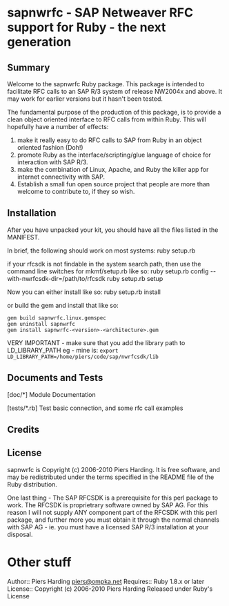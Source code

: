 # sapnwrfc - SAP Netweaver RFC support for Ruby - the next generation

## Summary

Welcome to the sapnwrfc Ruby package.  This package is intended to facilitate RFC calls to an SAP R/3 system of release NW2004x and above.  It may work for earlier versions but it hasn't been tested.

The fundamental purpose of the production of this package, is to provide a clean object oriented interface to RFC calls from within Ruby.  This will hopefully have a number of effects:

1. make it really easy to do RFC calls to SAP from Ruby in an object oriented fashion (Doh!)
2. promote Ruby as the interface/scripting/glue language of choice for interaction with SAP R/3.
3. make the combination of Linux, Apache, and Ruby the killer app for internet connectivity with SAP.
4. Establish a small fun open source project that people are more than welcome to contribute to, if they so wish.

## Installation

After you have unpacked your kit, you should have all the files listed
in the MANIFEST.

In brief, the following should work on most systems:
  ruby setup.rb 

if your rfcsdk is not findable in the system search path, then use the command line switches
for mkmf/setup.rb like so:
ruby setup.rb config  --with-nwrfcsdk-dir=/path/to/rfcsdk
ruby setup.rb setup

Now you can either install like so:
ruby setup.rb install

or build the gem and install that like so:

```
gem build sapnwrfc.linux.gemspec
gem uninstall sapnwrfc
gem install sapnwrfc-<version>-<architecture>.gem 
```


VERY IMPORTANT - make sure that you add the library path to LD_LIBRARY_PATH
eg - mine is:
 `export LD_LIBRARY_PATH=/home/piers/code/sap/nwrfcsdk/lib`

## Documents and Tests

[doc/*]
   Module Documentation

[tests/*.rb]
   Test basic connection, and some rfc call examples

## Credits


## License

sapnwrfc is Copyright (c) 2006-2010 Piers Harding.  It is free software, and
may be redistributed under the terms specified in the README file of
the Ruby distribution.

One last thing - The SAP RFCSDK is a prerequisite for this perl package to work.  The RFCSDK is proprietrary software owned by SAP AG.  For this reason I will not supply ANY component part of the RFCSDK with this perl package, and further more you must obtain it through the normal channels with SAP AG - ie. you must have a licensed SAP R/3 installation at your disposal.


# Other stuff

Author::   Piers Harding <piers@ompka.net>
Requires:: Ruby 1.8.x or later
License::  Copyright (c) 2006-2010 Piers Harding
           Released under Ruby's License
